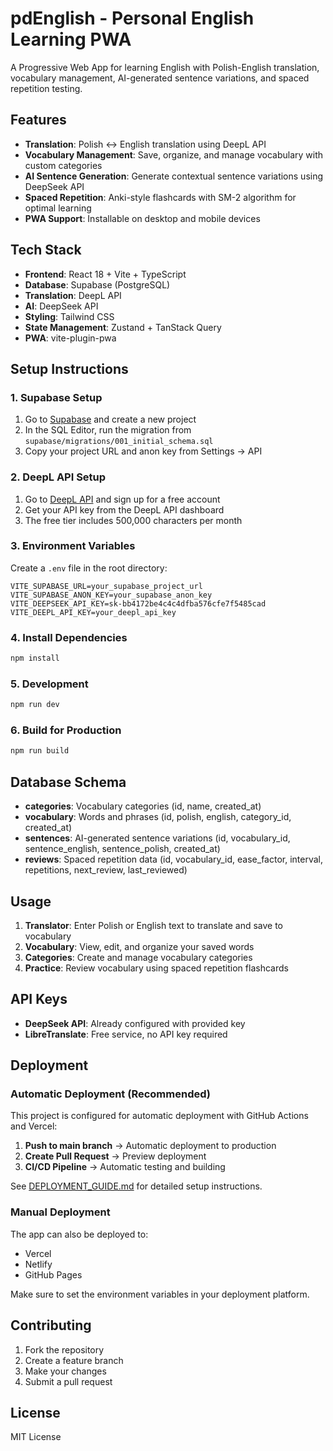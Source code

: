 # pdEnglish - Personal English Learning PWA

A Progressive Web App for learning English with Polish-English translation, vocabulary management, AI-generated sentence variations, and spaced repetition testing.

## Features

- **Translation**: Polish ↔ English translation using DeepL API
- **Vocabulary Management**: Save, organize, and manage vocabulary with custom categories
- **AI Sentence Generation**: Generate contextual sentence variations using DeepSeek API
- **Spaced Repetition**: Anki-style flashcards with SM-2 algorithm for optimal learning
- **PWA Support**: Installable on desktop and mobile devices

## Tech Stack

- **Frontend**: React 18 + Vite + TypeScript
- **Database**: Supabase (PostgreSQL)
- **Translation**: DeepL API
- **AI**: DeepSeek API
- **Styling**: Tailwind CSS
- **State Management**: Zustand + TanStack Query
- **PWA**: vite-plugin-pwa

## Setup Instructions

### 1. Supabase Setup

1. Go to [Supabase](https://supabase.com) and create a new project
2. In the SQL Editor, run the migration from `supabase/migrations/001_initial_schema.sql`
3. Copy your project URL and anon key from Settings → API

### 2. DeepL API Setup

1. Go to [DeepL API](https://www.deepl.com/pro-api) and sign up for a free account
2. Get your API key from the DeepL API dashboard
3. The free tier includes 500,000 characters per month

### 3. Environment Variables

Create a `.env` file in the root directory:

```env
VITE_SUPABASE_URL=your_supabase_project_url
VITE_SUPABASE_ANON_KEY=your_supabase_anon_key
VITE_DEEPSEEK_API_KEY=sk-bb4172be4c4c4dfba576cfe7f5485cad
VITE_DEEPL_API_KEY=your_deepl_api_key
```

### 4. Install Dependencies

```bash
npm install
```

### 5. Development

```bash
npm run dev
```

### 6. Build for Production

```bash
npm run build
```

## Database Schema

- **categories**: Vocabulary categories (id, name, created_at)
- **vocabulary**: Words and phrases (id, polish, english, category_id, created_at)
- **sentences**: AI-generated sentence variations (id, vocabulary_id, sentence_english, sentence_polish, created_at)
- **reviews**: Spaced repetition data (id, vocabulary_id, ease_factor, interval, repetitions, next_review, last_reviewed)

## Usage

1. **Translator**: Enter Polish or English text to translate and save to vocabulary
2. **Vocabulary**: View, edit, and organize your saved words
3. **Categories**: Create and manage vocabulary categories
4. **Practice**: Review vocabulary using spaced repetition flashcards

## API Keys

- **DeepSeek API**: Already configured with provided key
- **LibreTranslate**: Free service, no API key required

## Deployment

### Automatic Deployment (Recommended)
This project is configured for automatic deployment with GitHub Actions and Vercel:

1. **Push to main branch** → Automatic deployment to production
2. **Create Pull Request** → Preview deployment
3. **CI/CD Pipeline** → Automatic testing and building

See [DEPLOYMENT_GUIDE.md](./DEPLOYMENT_GUIDE.md) for detailed setup instructions.

### Manual Deployment
The app can also be deployed to:
- Vercel
- Netlify  
- GitHub Pages

Make sure to set the environment variables in your deployment platform.

## Contributing

1. Fork the repository
2. Create a feature branch
3. Make your changes
4. Submit a pull request

## License

MIT License